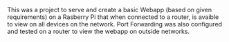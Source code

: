This was a project to serve and create a basic Webapp (based on given requirements) on a Rasberry Pi that when connected to a router, is avaible to view on all devices on the network. Port Forwarding was also configured and tested on a router to view the webapp on outside networks.
